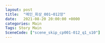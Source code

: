 ```yaml
---
layout: post
title:  "메인_회상_001~012장"
date:   2021-08-20 20:00:00 +0000
categories: Main
Tags: Story Main
SceneCode: ["scene_skip_cp001-012_q1_s10"]
---
```


